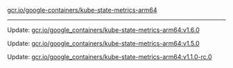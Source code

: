 [gcr.io/google-containers/kube-state-metrics-arm64](https://hub.docker.com/r/cruse/kube-state-metrics-arm64/tags/) 

----
Update: [gcr.io/google_containers/kube-state-metrics-arm64:v1.6.0](https://hub.docker.com/r/cruse/kube-state-metrics-arm64/tags/)

Update: [gcr.io/google_containers/kube-state-metrics-arm64:v1.5.0](https://hub.docker.com/r/cruse/kube-state-metrics-arm64/tags/)

Update: [gcr.io/google_containers/kube-state-metrics-arm64:v1.1.0-rc.0](https://hub.docker.com/r/cruse/kube-state-metrics-arm64/tags/)

